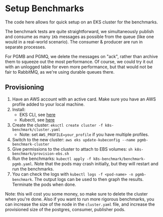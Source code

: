 # Setup Benchmarks

The code here allows for quick setup on an EKS cluster for the benchmarks. 

The benchmark tests are quite straightforward, we simultaneously publish and consume as many `1Kb` messages as possible from the queue (like one would in a real-world scenario). The consumer & producer are run in separate processes.

For PGMB and PGMQ, we delete the messages on "ack", rather than archive them to squeeze out the most performance. Of course, we could try it out with an unlogged table for even more performance, but that would not be fair to RabbitMQ, as we're using durable queues there.

## Provisioning

1. Have an AWS account with an active card. Make sure you have an AWS profile added to your local machine.
2. Install:
	- EKS CLI, see [here](https://eksctl.io/getting-started/)
	- Kubectl, see [here](https://kubernetes.io/docs/tasks/tools/)
3. Create the cluster: `eksctl create cluster -f k8s-benchmark/cluster.yaml`
	- Note: set `AWS_PROFILE=your_profile` if you have multiple profiles.
4. Switch to the new cluster: `aws eks update-kubeconfig --name pgmb-benchmark-cluster`
5. Give permissions to the cluster to attach to EBS volumes: `sh k8s-benchmark/provision-ebs.sh`
5. Run the benchmarks: `kubectl apply -f k8s-benchmark/benchmark-pgmb.yaml`. Note that the pods may crash initially, but they will restart and run the benchmarks.
6. You can check the logs with `kubectl logs -f <pod-name> -n pgmb-benchmark`. The output logs can be used to then graph the results. Terminate the pods when done.

Note: this will cost you some money, so make sure to delete the cluster when you're done. Also if you want to run more rigorous benchmarks, you can increase the size of the node in the `cluster.yaml` file, and increase the provisioned size of the postgres, consumer, publisher pods.